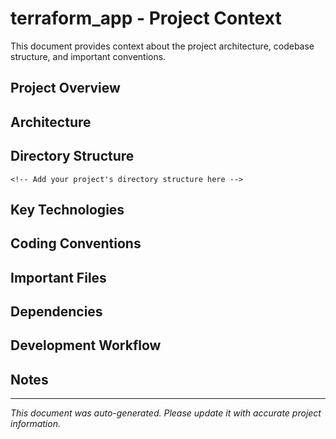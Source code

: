 # terraform_app - Project Context

This document provides context about the project architecture, codebase structure, and important conventions.

## Project Overview

<!-- Describe the project's purpose, main features, and technology stack -->

## Architecture

<!-- Document the overall architecture, key components, and their relationships -->

## Directory Structure

```
<!-- Add your project's directory structure here -->
```

## Key Technologies

<!-- List main technologies, frameworks, and libraries -->

## Coding Conventions

<!-- Document naming conventions, code style, and best practices -->

## Important Files

<!-- List critical files and their purposes -->

## Dependencies

<!-- Document major dependencies and their roles -->

## Development Workflow

<!-- Describe the development process, testing approach, and deployment -->

## Notes

<!-- Add any additional important information -->

---
*This document was auto-generated. Please update it with accurate project information.*
